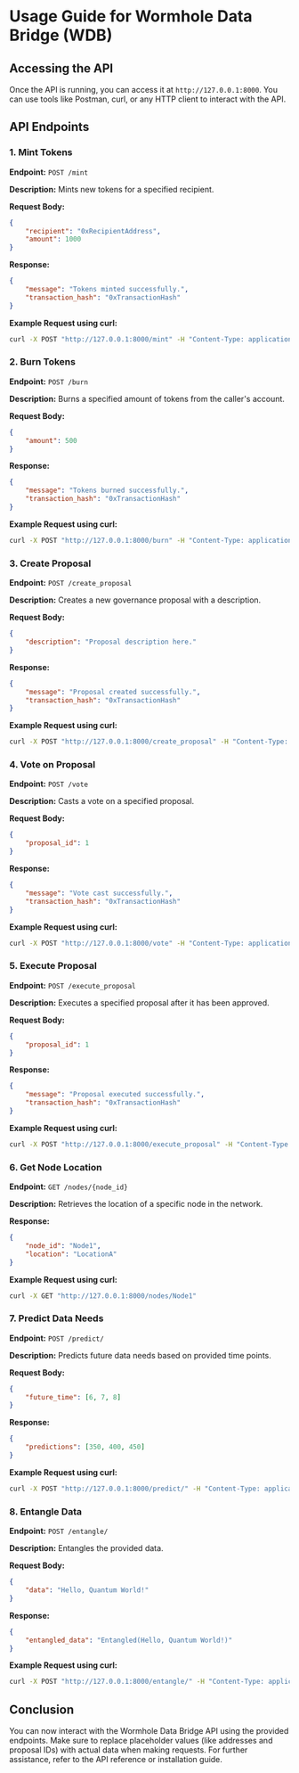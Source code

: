 # Usage Guide for Wormhole Data Bridge (WDB)

## Accessing the API

Once the API is running, you can access it at `http://127.0.0.1:8000`. You can use tools like Postman, curl, or any HTTP client to interact with the API.

## API Endpoints

### 1. Mint Tokens

**Endpoint:** `POST /mint`

**Description:** Mints new tokens for a specified recipient.

**Request Body:**
```json
{
    "recipient": "0xRecipientAddress",
    "amount": 1000
}
```

**Response:**
```json
{
    "message": "Tokens minted successfully.",
    "transaction_hash": "0xTransactionHash"
}
```

**Example Request using curl:**
```bash
curl -X POST "http://127.0.0.1:8000/mint" -H "Content-Type: application/json" -d '{"recipient": "0xRecipientAddress", "amount": 1000}'
```

### 2. Burn Tokens

**Endpoint:** `POST /burn`

**Description:** Burns a specified amount of tokens from the caller's account.

**Request Body:**
```json
{
    "amount": 500
}
```

**Response:**
```json
{
    "message": "Tokens burned successfully.",
    "transaction_hash": "0xTransactionHash"
}
```

**Example Request using curl:**
```bash
curl -X POST "http://127.0.0.1:8000/burn" -H "Content-Type: application/json" -d '{"amount": 500}'
```

### 3. Create Proposal

**Endpoint:** `POST /create_proposal`

**Description:** Creates a new governance proposal with a description.

**Request Body:**
```json
{
    "description": "Proposal description here."
}
```

**Response:**
```json
{
    "message": "Proposal created successfully.",
    "transaction_hash": "0xTransactionHash"
}
```

**Example Request using curl:**
```bash
curl -X POST "http://127.0.0.1:8000/create_proposal" -H "Content-Type: application/json" -d '{"description": "Proposal description here."}'
```

### 4. Vote on Proposal

**Endpoint:** `POST /vote`

**Description:** Casts a vote on a specified proposal.

**Request Body:**
```json
{
    "proposal_id": 1
}
```

**Response:**
```json
{
    "message": "Vote cast successfully.",
    "transaction_hash": "0xTransactionHash"
}
```

**Example Request using curl:**
```bash
curl -X POST "http://127.0.0.1:8000/vote" -H "Content-Type: application/json" -d '{"proposal_id": 1}'
```

### 5. Execute Proposal

**Endpoint:** `POST /execute_proposal`

**Description:** Executes a specified proposal after it has been approved.

**Request Body:**
```json
{
    "proposal_id": 1
}
```

**Response:**
```json
{
    "message": "Proposal executed successfully.",
    "transaction_hash": "0xTransactionHash"
}
```

**Example Request using curl:**
```bash
curl -X POST "http://127.0.0.1:8000/execute_proposal" -H "Content-Type: application/json" -d '{"proposal_id": 1}'
```

### 6. Get Node Location

**Endpoint:** `GET /nodes/{node_id}`

**Description:** Retrieves the location of a specific node in the network.

**Response:**
```json
{
    "node_id": "Node1",
    "location": "LocationA"
}
```

**Example Request using curl:**
```bash
curl -X GET "http://127.0.0.1:8000/nodes/Node1"
```

### 7. Predict Data Needs

**Endpoint:** `POST /predict/`

**Description:** Predicts future data needs based on provided time points.

**Request Body:**
```json
{
    "future_time": [6, 7, 8]
}
```

**Response:**
```json
{
    "predictions": [350, 400, 450]
}
```

**Example Request using curl:**
```bash
curl -X POST "http://127.0.0.1:8000/predict/" -H "Content-Type: application/json" -d '{"future_time": [6, 7, 8]}'
```

### 8. Entangle Data

**Endpoint:** `POST /entangle/`

**Description:** Entangles the provided data.

**Request Body:**
```json
{
    "data": "Hello, Quantum World!"
}
```

**Response:**
```json
{
    "entangled_data": "Entangled(Hello, Quantum World!)"
}
```

**Example Request using curl:**
```bash
curl -X POST "http://127.0.0.1:8000/entangle/" -H "Content-Type: application/json" -d '{"data": "Hello, Quantum World!"}'
```

## Conclusion

You can now interact with the Wormhole Data Bridge API using the provided endpoints. Make sure to replace placeholder values (like addresses and proposal IDs) with actual data when making requests. For further assistance, refer to the API reference or installation guide.
